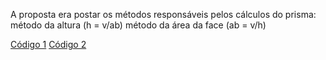 A proposta era postar os métodos responsáveis pelos cálculos do prisma:
método da altura (h = v/ab)
método da área da face (ab = v/h)

[Código 1](https://docs.google.com/document/d/102cEX1ZSoMkrnK_o3T_YutTWYMq2WOWG5sFLN43YGYY/edit?usp=sharing)
[Código 2](https://docs.google.com/document/d/1Njz3J6Jqo2otZXn4ksbwEPrnOukgDhcBS0Apn9H_WA8/edit?usp=sharing)

